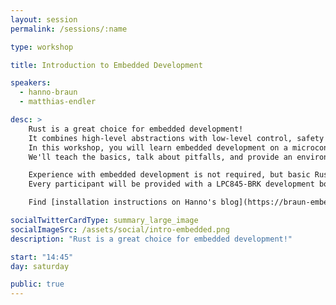 ```yaml
---
layout: session
permalink: /sessions/:name

type: workshop

title: Introduction to Embedded Development

speakers:
  - hanno-braun
  - matthias-endler

desc: >
    Rust is a great choice for embedded development!
    It combines high-level abstractions with low-level control, safety with performance.
    In this workshop, you will learn embedded development on a microcontroller, using Rust.
    We'll teach the basics, talk about pitfalls, and provide an environment for experimentation.

    Experience with embedded development is not required, but basic Rust experience would be helpful.
    Every participant will be provided with a LPC845-BRK development board, free of charge and for them to keep.

    Find [installation instructions on Hanno's blog](https://braun-embedded.com/workshop/).

socialTwitterCardType: summary_large_image
socialImageSrc: /assets/social/intro-embedded.png
description: "Rust is a great choice for embedded development!"

start: "14:45"
day: saturday

public: true
---
```


